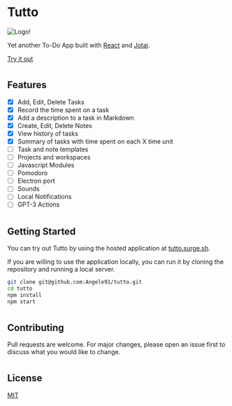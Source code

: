# Tutto

![Logo!](https://tutto.surge.sh/android-chrome-192x192.png)

Yet another To-Do App built with [React](https://reactjs.org/) and [Jotai](https://redux.js.org/).

[Try it out](https://tutto.surge.sh)

#
## Features
- [x] Add, Edit, Delete Tasks
- [x] Record the time spent on a task
- [x] Add a description to a task in Markdown
- [x] Create, Edit, Delete Notes
- [x] View history of tasks
- [x] Summary of tasks with time spent on each X time unit
- [ ] Task and note templates
- [ ] Projects and workspaces
- [ ] Javascript Modules
- [ ] Pomodoro
- [ ] Electron port
- [ ] Sounds
- [ ] Local Notifications
- [ ] GPT-3 Actions

#

## Getting Started

You can try out Tutto by using the hosted application at [tutto.surge.sh](https://tutto.surge.sh). 

If you are willing to use the application locally, you can run it by cloning the repository and running a local server.

```bash
git clone git@github.com:Angele91/tutto.git
cd tutto
npm install
npm start
```

#

## Contributing

Pull requests are welcome. For major changes, please open an issue first to discuss what you would like to change.

#

## License
[MIT](https://choosealicense.com/licenses/mit/)